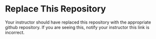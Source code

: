# Replace This Repository

Your instructor should have replaced this repository with the appropriate github repository. If you are seeing this, notify your instructor this link is incorrect.
